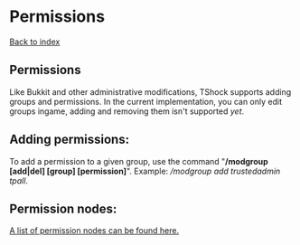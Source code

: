 <link href="https://raw.github.com/clownfart/Markdown-CSS/master/markdown.css" rel="stylesheet"></link>

# Permissions

[Back to index](index.html)

## Permissions<a id="Permissions"></a>

Like Bukkit and other administrative modifications, TShock supports adding groups and permissions. In the current implementation, you can only edit groups ingame, adding and removing them isn't supported *yet*.

## Adding permissions:

To add a permission to a given group, use the command "**/modgroup [add|del] [group] [permission]**". Example: */modgroup add trustedadmin tpall*.

## Permission nodes:

[A list of permission nodes can be found here.](permissions.html)